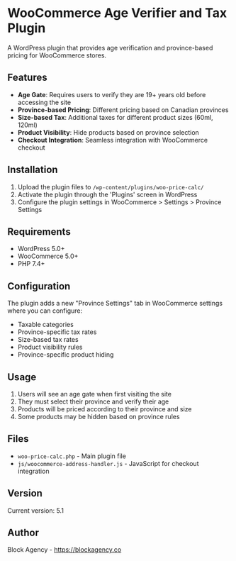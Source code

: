 # WooCommerce Age Verifier and Tax Plugin

A WordPress plugin that provides age verification and province-based pricing for WooCommerce stores.

## Features

- **Age Gate**: Requires users to verify they are 19+ years old before accessing the site
- **Province-based Pricing**: Different pricing based on Canadian provinces
- **Size-based Tax**: Additional taxes for different product sizes (60ml, 120ml)
- **Product Visibility**: Hide products based on province selection
- **Checkout Integration**: Seamless integration with WooCommerce checkout

## Installation

1. Upload the plugin files to `/wp-content/plugins/woo-price-calc/`
2. Activate the plugin through the 'Plugins' screen in WordPress
3. Configure the plugin settings in WooCommerce > Settings > Province Settings

## Requirements

- WordPress 5.0+
- WooCommerce 5.0+
- PHP 7.4+

## Configuration

The plugin adds a new "Province Settings" tab in WooCommerce settings where you can configure:

- Taxable categories
- Province-specific tax rates
- Size-based tax rates
- Product visibility rules
- Province-specific product hiding

## Usage

1. Users will see an age gate when first visiting the site
2. They must select their province and verify their age
3. Products will be priced according to their province and size
4. Some products may be hidden based on province rules

## Files

- `woo-price-calc.php` - Main plugin file
- `js/woocommerce-address-handler.js` - JavaScript for checkout integration

## Version

Current version: 5.1

## Author

Block Agency - https://blockagency.co
